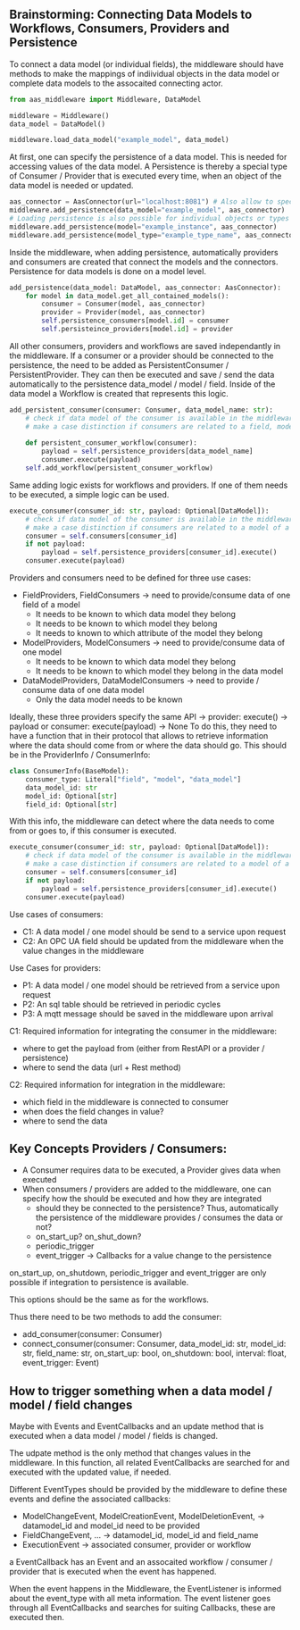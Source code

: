 ## Brainstorming: Connecting Data Models to Workflows, Consumers, Providers and Persistence

To connect a data model (or individual fields), the middleware should have methods to make the mappings of indiividual objects in the data model or complete data models to the assocaited connecting actor.



``` python
from aas_middleware import Middleware, DataModel

middleware = Middleware()
data_model = DataModel()

middleware.load_data_model("example_model", data_model)
```

At first, one can specify the persistence of a data model. This is needed for accessing values of the data model. A Persistence is thereby a special type of Consumer / Provider that is executed every time, when an object of the data model is needed or updated.

``` python
aas_connector = AasConnector(url="localhost:8081") # Also allow to specify the aas and sm-repository individually and allow to specify a registry url
middleware.add_persistence(data_model="example_model", aas_connector)
# Loading persistence is also possible for individual objects or types
middleware.add_persistence(model="example_instance", aas_connector)
middleware.add_persistence(model_type="example_type_name", aas_connector)
```

Inside the middleware, when adding persistence, automatically providers and consumers are created that connect the models and the connectors. 
Persistence for data models is done on a model level. 

``` python
add_persistence(data_model: DataModel, aas_connector: AasConnector):
    for model in data_model.get_all_contained_models():
        consumer = Consumer(model, aas_connector)
        provider = Provider(model, aas_connector)
        self.persistence_consumers[model.id] = consumer
        self.persisteince_providers[model.id] = provider
```

All other consumers, providers and workflows are saved independantly in the middleware. If a consumer or a provider should be connected to the persistence, the need to be added as PersistentConsumer / PersistentProvider. They can then be executed and save / send the data automatically to the persistence data_model / model / field. Inside of the data model a Workflow is created that represents this logic.

``` python
add_persistent_consumer(consumer: Consumer, data_model_name: str):
    # check if data model of the consumer is available in the middleware, if not add it
    # make a case distinction if consumers are related to a field, model or datamodel
    
    def persistent_consumer_workflow(consumer):
        payload = self.persistence_providers[data_model_name]
        consumer.execute(payload)
    self.add_workflow(persistent_consumer_workflow)
```

Same adding logic exists for workflows and providers. If one of them needs to be executed, a simple logic can be used.

``` python
execute_consumer(consumer_id: str, payload: Optional[DataModel]):
    # check if data model of the consumer is available in the middleware, if not add it
    # make a case distinction if consumers are related to a model of a data model or a data model itself
    consumer = self.consumers[consumer_id]
    if not payload:
        payload = self.persistence_providers[consumer_id].execute()
    consumer.execute(payload)
```


Providers and consumers need to be defined for three use cases:
- FieldProviders, FieldConsumers -> need to provide/consume data of one field of a model
    - It needs to be known to which data model they belong
    - It needs to be known to which model they belong
    - It needs to known to which attribute of the model they belong
- ModelProviders, ModelConsumers -> need to provide/consume data of one model
    - It needs to be known to which data model they belong
    - It needs to be known to which model they belong in the data model
- DataModelProviders, DataModelConsumers -> need to provide / consume data of one data model
    - Only the data model needs to be known

Ideally, these three providers specify the same API -> provider: execute() -> payload or consumer: execute(payload) -> None
To do this, they need to have a function that in their protocol that allows to retrieve information where the data should come from or where the data should go. This should be in the ProviderInfo / ConsumerInfo:

``` python
class ConsumerInfo(BaseModel):
    consumer_type: Literal["field", "model", "data_model"]
    data_model_id: str
    model_id: Optional[str]
    field_id: Optional[str]
```

With this info, the middleware can detect where the data needs to come from or goes to, if this consumer is executed.

``` python
execute_consumer(consumer_id: str, payload: Optional[DataModel]):
    # check if data model of the consumer is available in the middleware, if not add it
    # make a case distinction if consumers are related to a model of a data model or a data model itself
    consumer = self.consumers[consumer_id]
    if not payload:
        payload = self.persistence_providers[consumer_id].execute()
    consumer.execute(payload)
```

Use cases of consumers:
- C1: A data model / one model should be send to a service upon request
- C2: An OPC UA field should be updated from the middleware when the value changes in the middleware

Use Cases for providers:
- P1: A data model / one model should be retrieved from a service upon request
- P2: An sql table should be retrieved in periodic cycles
- P3: A mqtt message should be saved in the middleware upon arrival

C1:
Required information for integrating the consumer in the middleware:
- where to get the payload from (either from RestAPI or a provider / persistence)
- where to send the data (url + Rest method)

C2:
Required information for integration in the middleware:
- which field in the middleware is connected to consumer
- when does the field changes in value?
- where to send the data


## Key Concepts Providers / Consumers:
- A Consumer requires data to be executed, a Provider gives data when executed
- When consumers / providers are added to the middleware, one can specify how the should be executed and how they are integrated
    - should they be connected to the persistence? Thus, automatically the persistence of the middleware provides / consumes the data or not?
    - on_start_up? on_shut_down?
    - periodic_trigger
    - event_trigger -> Callbacks for a value change to the persistence

on_start_up, on_shutdown, periodic_trigger and event_trigger are only possible if integration to persistence is available. 

This options should be the same as for the workflows. 

Thus there need to be two methods to add the consumer:
- add_consumer(consumer: Consumer)
- connect_consumer(consumer: Consumer, data_model_id: str, model_id: str, field_name: str, on_start_up: bool, on_shutdown: bool, interval: float, event_trigger: Event)


## How to trigger something when a data model / model / field changes

Maybe with Events and EventCallbacks and an update method that is executed when a data model / model / fields is changed. 

The udpate method is the only method that changes values in the middleware. In this function, all related EventCallbacks are searched for and executed with the updated value, if needed.

Different EventTypes should be provided by the middleware to define these events and define the associated callbacks:
- ModelChangeEvent, ModelCreationEvent, ModelDeletionEvent, -> datamodel_id and model_id need to be provided
- FieldChangeEvent, ... -> datamodel_id, model_id and field_name
- ExecutionEvent -> associated consumer, provider or workflow

a EventCallback has an Event and an assocaited workflow / consumer / provider that is executed when the event has happened. 

When the event happens in the Middleware, the EventListener is informed about the event_type with all meta information. The event listener goes through all EventCallbacks and searches for suiting Callbacks, these are executed then. 





